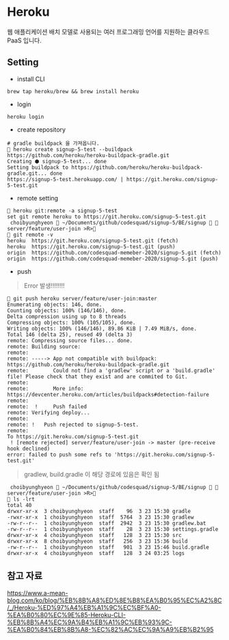 # Heroku

웹 애플리케이션 배치 모델로 사용되는 여러 프로그래밍 언어를 지원하는 클라우드 PaaS 입니다.

## Setting

- install CLI

```shell script
brew tap heroku/brew && brew install heroku
```

- login

```shell script
heroku login
```

- create repository

```shell script
# gradle buildpack 을 가져옵니다.
 heroku create signup-5-test --buildpack https://github.com/heroku/heroku-buildpack-gradle.git
Creating ⬢ signup-5-test... done
Setting buildpack to https://github.com/heroku/heroku-buildpack-gradle.git... done
https://signup-5-test.herokuapp.com/ | https://git.heroku.com/signup-5-test.git
```

- remote setting

```shell script
 heroku git:remote -a signup-5-test
set git remote heroku to https://git.heroku.com/signup-5-test.git
 choibyunghyeon  ~/Documents/github/codesquad/signup-5/BE/signup   server/feature/user-join >R>
 git remote -v
heroku	https://git.heroku.com/signup-5-test.git (fetch)
heroku	https://git.heroku.com/signup-5-test.git (push)
origin	https://github.com/codesquad-memeber-2020/signup-5.git (fetch)
origin	https://github.com/codesquad-memeber-2020/signup-5.git (push)
```

- push

> Error 발생!!!!!!!!

```shell script
 git push heroku server/feature/user-join:master
Enumerating objects: 146, done.
Counting objects: 100% (146/146), done.
Delta compression using up to 8 threads
Compressing objects: 100% (105/105), done.
Writing objects: 100% (146/146), 89.86 KiB | 7.49 MiB/s, done.
Total 146 (delta 25), reused 49 (delta 3)
remote: Compressing source files... done.
remote: Building source:
remote:
remote: -----> App not compatible with buildpack: https://github.com/heroku/heroku-buildpack-gradle.git
remote:        Could not find a 'gradlew' script or a 'build.gradle' file! Please check that they exist and are commited to Git.
remote:
remote:        More info: https://devcenter.heroku.com/articles/buildpacks#detection-failure
remote:
remote:  !     Push failed
remote: Verifying deploy...
remote:
remote: !	Push rejected to signup-5-test.
remote:
To https://git.heroku.com/signup-5-test.git
 ! [remote rejected] server/feature/user-join -> master (pre-receive hook declined)
error: failed to push some refs to 'https://git.heroku.com/signup-5-test.git'
```

> gradlew, build.gradle 이 해당 경로에 있음은 확인 됨

```shell script
 choibyunghyeon  ~/Documents/github/codesquad/signup-5/BE/signup   server/feature/user-join >R>
 ls -lrt
total 40
drwxr-xr-x  3 choibyunghyeon  staff    96  3 23 15:30 gradle
-rwxr-xr-x  1 choibyunghyeon  staff  5764  3 23 15:30 gradlew
-rw-r--r--  1 choibyunghyeon  staff  2942  3 23 15:30 gradlew.bat
-rw-r--r--  1 choibyunghyeon  staff    28  3 23 15:30 settings.gradle
drwxr-xr-x  4 choibyunghyeon  staff   128  3 23 15:30 src
drwxr-xr-x  8 choibyunghyeon  staff   256  3 23 15:36 build
-rw-r--r--  1 choibyunghyeon  staff   901  3 23 15:46 build.gradle
drwxr-xr-x  4 choibyunghyeon  staff   128  3 24 03:25 logs
```

## 참고 자료

<https://www.a-mean-blog.com/ko/blog/%EB%8B%A8%ED%8E%B8%EA%B0%95%EC%A2%8C/_/Heroku-%ED%97%A4%EB%A1%9C%EC%BF%A0-%EA%B0%80%EC%9E%85-Heroku-CLI-%EB%8B%A4%EC%9A%B4%EB%A1%9C%EB%93%9C-%EA%B0%84%EB%8B%A8-%EC%82%AC%EC%9A%A9%EB%B2%95>

